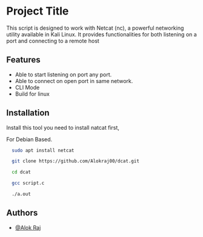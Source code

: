 
# Project Title

This script is designed to work with Netcat (nc), a powerful networking utility available in Kali Linux. It provides functionalities for both listening on a port and connecting to a remote host


## Features

- Able to start listening on port any port.
- Able to connect on open port in same network.
- CLI Mode
- Build for linux


## Installation

Install this tool you need to install natcat first,

For Debian Based.
```bash
  sudo apt install netcat
```
```bash
  git clone https://github.com/Alokraj00/dcat.git
```
```bash
  cd dcat
```
```bash
  gcc script.c
```
```bash
  ./a.out
```
## Authors

- [@Alok Raj](https://github.com/Alokraj00)

